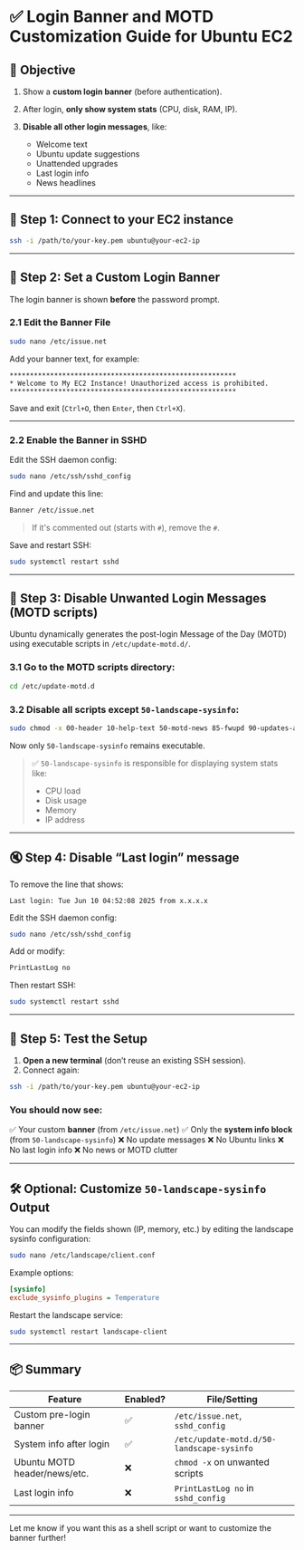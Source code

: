 
# ✅ Login Banner and MOTD Customization Guide for Ubuntu EC2

## 🎯 Objective

1. Show a **custom login banner** (before authentication).
2. After login, **only show system stats** (CPU, disk, RAM, IP).
3. **Disable all other login messages**, like:

   * Welcome text
   * Ubuntu update suggestions
   * Unattended upgrades
   * Last login info
   * News headlines

---

## 🧱 Step 1: Connect to your EC2 instance

```bash
ssh -i /path/to/your-key.pem ubuntu@your-ec2-ip
```

---

## 📜 Step 2: Set a Custom Login Banner

The login banner is shown **before** the password prompt.

### 2.1 Edit the Banner File

```bash
sudo nano /etc/issue.net
```

Add your banner text, for example:

```
********************************************************
* Welcome to My EC2 Instance! Unauthorized access is prohibited.
********************************************************
```

Save and exit (`Ctrl+O`, then `Enter`, then `Ctrl+X`).

---

### 2.2 Enable the Banner in SSHD

Edit the SSH daemon config:

```bash
sudo nano /etc/ssh/sshd_config
```

Find and update this line:

```bash
Banner /etc/issue.net
```

> If it's commented out (starts with `#`), remove the `#`.

Save and restart SSH:

```bash
sudo systemctl restart sshd
```

---

## 🧼 Step 3: Disable Unwanted Login Messages (MOTD scripts)

Ubuntu dynamically generates the post-login Message of the Day (MOTD) using executable scripts in `/etc/update-motd.d/`.

### 3.1 Go to the MOTD scripts directory:

```bash
cd /etc/update-motd.d
```

### 3.2 Disable all scripts **except** `50-landscape-sysinfo`:

```bash
sudo chmod -x 00-header 10-help-text 50-motd-news 85-fwupd 90-updates-available 91-* 92-* 95-* 97-* 98-*
```

Now only `50-landscape-sysinfo` remains executable.

> ✅ `50-landscape-sysinfo` is responsible for displaying system stats like:
>
> * CPU load
> * Disk usage
> * Memory
> * IP address

---

## 🔇 Step 4: Disable “Last login” message

To remove the line that shows:

```
Last login: Tue Jun 10 04:52:08 2025 from x.x.x.x
```

Edit the SSH daemon config:

```bash
sudo nano /etc/ssh/sshd_config
```

Add or modify:

```bash
PrintLastLog no
```

Then restart SSH:

```bash
sudo systemctl restart sshd
```

---

## 🧪 Step 5: Test the Setup

1. **Open a new terminal** (don’t reuse an existing SSH session).
2. Connect again:

```bash
ssh -i /path/to/your-key.pem ubuntu@your-ec2-ip
```

### You should now see:

✅ Your custom **banner** (from `/etc/issue.net`)
✅ Only the **system info block** (from `50-landscape-sysinfo`)
❌ No update messages
❌ No Ubuntu links
❌ No last login info
❌ No news or MOTD clutter

---

## 🛠 Optional: Customize `50-landscape-sysinfo` Output

You can modify the fields shown (IP, memory, etc.) by editing the landscape sysinfo configuration:

```bash
sudo nano /etc/landscape/client.conf
```

Example options:

```ini
[sysinfo]
exclude_sysinfo_plugins = Temperature
```

Restart the landscape service:

```bash
sudo systemctl restart landscape-client
```

---

## 📦 Summary

| Feature                      | Enabled? | File/Setting                              |
| ---------------------------- | -------- | ----------------------------------------- |
| Custom pre-login banner      | ✅        | `/etc/issue.net`, `sshd_config`           |
| System info after login      | ✅        | `/etc/update-motd.d/50-landscape-sysinfo` |
| Ubuntu MOTD header/news/etc. | ❌        | `chmod -x` on unwanted scripts            |
| Last login info              | ❌        | `PrintLastLog no` in `sshd_config`        |

---

Let me know if you want this as a shell script or want to customize the banner further!
